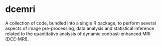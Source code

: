 # dcemri

A collection of code, bundled into a single R package, to perform several aspects of image pre-processing, data analysis and statistical inference related to the quantitative analysis of dynamic contrast-enhanced MRI (DCE-MRI).
